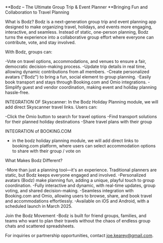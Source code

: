 
**Bodz – The Ultimate Group Trip & Event Planner
**Bringing Fun and Collaboration to Travel Planning

What is Bodz?
Bodz is a next-generation group trip and event planning app designed to make organizing travel, holidays, and events more engaging, interactive, and seamless. Instead of static, one-person planning, Bodz turns the experience into a collaborative group effort where everyone can contribute, vote, and stay involved.

With Bodz, groups can:

-Vote on travel options, accommodations, and venues to ensure a fair, democratic decision-making process.
-Update trip details in real time, allowing dynamic contributions from all members.
-Create personalized avatars ("Bodz") to bring a fun, social element to group planning.
-Easily book transport and stays through Booking.com and Omio integrations.
-Simplify guest and vendor coordination, making event and holiday planning hassle-free.

INTEGRATION OF Skyscanner:
In the Bodz Holiday Planning module, we will add direct Skyscanner travel links. Users can:

-Click the Omio button to search for travel options
-Find transport solutions for their planned holiday destinations
-Share travel plans with their group

INTEGRATION of BOOKING.COM
- in the bodz holiday planning module, we will add direct links to booking.com platform, where users can select accommodation options to share with their group / vote on

What Makes Bodz Different?

-More than just a planning tool—it's an experience. Traditional planners are static, but Bodz keeps everyone engaged and involved.
-Personalized avatars (Bodz) make planning fun, adding a unique, playful touch to group coordination.
-Fully interactive and dynamic, with real-time updates, group voting, and shared decision-making.
-Seamless integration with Booking.com and Omio, allowing users to browse, share, and book travel and accommodations effortlessly.
-Available on iOS and Android, with a scheduled launch in March 2025.

Join the Bodz Movement
-Bodz is built for friend groups, families, and teams who want to plan their travels without the chaos of endless group chats and scattered spreadsheets.

For inquiries or partnership opportunities, contact joe.kearey@gmail.com.

